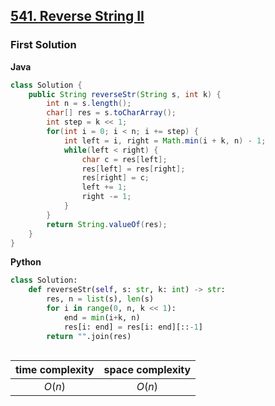 ## [541. Reverse String II](https://leetcode.cn/problems/reverse-string-ii/)

### First Solution

**Java**

```java
class Solution {
    public String reverseStr(String s, int k) {
        int n = s.length();
        char[] res = s.toCharArray();
        int step = k << 1;
        for(int i = 0; i < n; i += step) {
            int left = i, right = Math.min(i + k, n) - 1;
            while(left < right) {
                char c = res[left];
                res[left] = res[right];
                res[right] = c;
                left += 1;
                right -= 1;
            } 
        }
        return String.valueOf(res);
    }
}
```
**Python**
```python
class Solution:
    def reverseStr(self, s: str, k: int) -> str:
        res, n = list(s), len(s)
        for i in range(0, n, k << 1):
            end = min(i+k, n)
            res[i: end] = res[i: end][::-1]
        return "".join(res)
        
```


|time complexity|space complexity|
|:-------------:|:--------------:|
|$O(n)$         |$O(n)$          |